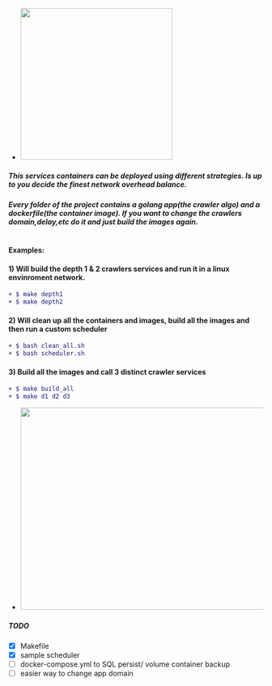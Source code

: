 
- <img src="http://pliutau.com/godocker.png" width="300" height="300">


##### This services containers can be deployed using different strategies. Is up to you decide the finest network overhead balance. 
##### Every folder of the project contains a golang app(the crawler algo) and a dockerfile(the container image). If you want to change the crawlers domain,delay,etc do it and just build the images again.
#
#### Examples:

#### 1) Will build the depth 1 & 2 crawlers services and run it in a linux envinroment network. 
```diff
+ $ make depth1
+ $ make depth2
 ```
#### 2) Will clean up all the containers and images, build all the images and then run a custom scheduler
```diff
+ $ bash clean_all.sh
+ $ bash scheduler.sh
 ```
#### 3) Build all the images and call 3 distinct crawler services 
```diff
+ $ make build_all
+ $ make d1 d2 d3
```

  - <img src="http://pliutau.com/godocker.png" width="500" height="400" />
  ##### TODO
- [x] Makefile 
- [x] sample scheduler
- [ ] docker-compose.yml to SQL persist/ volume container backup
- [ ] easier way to change app domain
